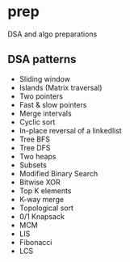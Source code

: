 # prep
DSA and algo preparations

## DSA patterns
* Sliding window
* Islands (Matrix traversal)
* Two pointers
* Fast & slow pointers
* Merge intervals
* Cyclic sort
* In-place reversal of a linkedlist
* Tree BFS
* Tree DFS
* Two heaps
* Subsets
* Modified Binary Search
* Bitwise XOR
* Top K elements
* K-way merge
* Topological sort
* 0/1 Knapsack
* MCM
* LIS
* Fibonacci
* LCS

